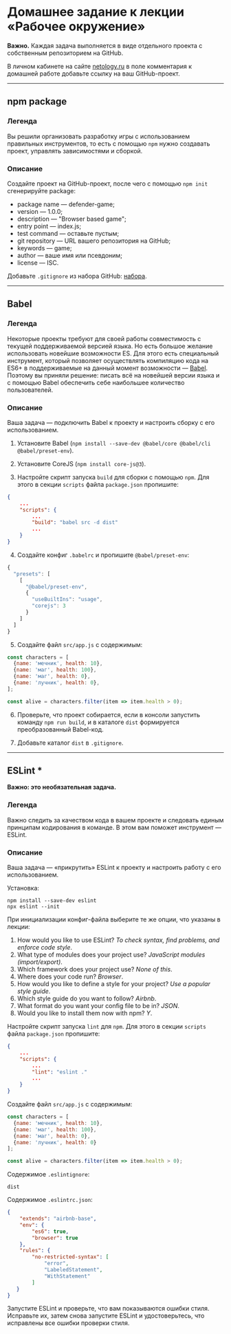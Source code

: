 # Домашнее задание к лекции «Рабочее окружение»

**Важно.** Каждая задача выполняется в виде отдельного проекта с собственным репозиторием на GitHub.

В личном кабинете на сайте [netology.ru](http://netology.ru/) в поле комментария к домашней работе добавьте ссылку на ваш GitHub-проект.

---

## npm package

### Легенда

Вы решили организовать разработку игры с использованием правильных инструментов, то есть с помощью `npm` нужно создавать проект, управлять зависимостями и сборкой. 

### Описание

Создайте проект на GitHub-проект, после чего с помощью `npm init` сгенерируйте package:
- package name — defender-game;
- version — 1.0.0;
- description — "Browser based game";
- entry point — index.js;
- test command — оставьте пустым;
- git repository — URL вашего репозитория на GitHub;
- keywords — game;
- author — ваше имя или псевдоним;
- license — ISC.

Добавьте `.gitignore` из набора GitHub: [набора](https://github.com/github/gitignore/blob/master/Node.gitignore).

---

## Babel

### Легенда

Некоторые проекты требуют для своей работы совместимость с текущей поддерживаемой версией языка. Но есть большое желание использовать новейшие возможности ES. Для этого есть специальный инструмент, который позволяет осуществлять компиляцию кода на ES6+ в поддерживаемые на данный момент возможности — [Babel](https://babeljs.io). Поэтому вы приняли решение: писать всё на новейшей версии языка и с помощью Babel обеспечить себе наибольшее количество пользователей.

### Описание

Ваша задача — подключить Babel к проекту и настроить сборку с его использованием.

1. Установите Babel (`npm install --save-dev @babel/core @babel/cli @babel/preset-env`).
2. Установите CoreJS (`npm install core-js@3`).

3. Настройте скрипт запуска `build` для сборки с помощью `npm`. Для этого в секции `scripts` файла `package.json` пропишите:
```json
{
    ...
    "scripts": {
        ...
        "build": "babel src -d dist"
        ...
    }
}
```

4. Создайте конфиг `.babelrc` и пропишите `@babel/preset-env`:
```javascript
{
  "presets": [
    [
      "@babel/preset-env",
      {
        "useBuiltIns": "usage",
        "corejs": 3
      }
    ]
  ]
}
```

5. Создайте файл `src/app.js` с содержимым:
```javascript
const characters = [
  {name: 'мечник', health: 10},
  {name: 'маг', health: 100},
  {name: 'маг', health: 0},
  {name: 'лучник', health: 0},
];

const alive = characters.filter(item => item.health > 0);
```

6. Проверьте, что проект собирается, если в консоли запустить команду `npm run build`, и в каталоге `dist` формируется преобразованный Babel-код.

7. Добавьте каталог `dist` в `.gitignore`.

---

## ESLint * 

**Важно: это необязательная задача.**

### Легенда

Важно следить за качеством кода в вашем проекте и следовать единым принципам кодирования в команде. В этом вам поможет инструмент — ESLint.

### Описание

Ваша задача — «прикрутить» ESLint к проекту и настроить работу с его использованием.

Установка:
```shell
npm install --save-dev eslint
npx eslint --init
```

При инициализации конфиг-файла выберите те же опции, что указаны в лекции:
1. How would you like to use ESLint? *To check syntax, find problems, and enforce code style*.
2. What type of modules does your project use? *JavaScript modules (import/export)*.
3. Which framework does your project use? *None of this*.
4. Where does your code run? *Browser*.
5. How would you like to define a style for your project? *Use a popular style guide*.
6. Which style guide do you want to follow? *Airbnb*.
7. What format do you want your config file to be in? *JSON*.
8. Would you like to install them now with npm? *Y*.

Настройте скрипт запуска `lint` для `npm`. Для этого в секции `scripts` файла `package.json` пропишите:
```json
{
    ...
    "scripts": {
        ...
        "lint": "eslint ."
        ...
    }
}
```

Создайте файл `src/app.js` с содержимым:
```javascript
const characters = [
  {name: 'мечник', health: 10},
  {name: 'маг', health: 100},
  {name: 'маг', health: 0},
  {name: 'лучник', health: 0}
];

const alive = characters.filter(item => item.health > 0);
```

Содержимое `.eslintignore`:
```
dist
```

Содержимое `.eslintrc.json`:
```json
{
    "extends": "airbnb-base",
    "env": {
        "es6": true,
        "browser": true
    },
    "rules": {
        "no-restricted-syntax": [
            "error",
            "LabeledStatement",
            "WithStatement"
        ]
   }
}
```

Запустите ESLint и проверьте, что вам показываются ошибки стиля. Исправьте их, затем снова запустите ESLint и удостоверьтесь, что исправлены все ошибки проверки стиля.
